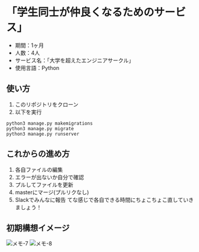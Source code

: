 # 「学生同士が仲良くなるためのサービス」
- 期間：1ヶ月
- 人数：4人
- サービス名：「大学を超えたエンジニアサークル」
- 使用言語：Python  
  
## 使い方
1. このリポジトリをクローン
2. 以下を実行

```
python3 manage.py makemigrations
python3 manage.py migrate
python3 manage.py runserver
```

## これからの進め方  
1. 各自ファイルの編集
2. エラーが出ないか自分で確認
3. プルしてファイルを更新
4. masterにマージ(プルリクなし)
5. Slackでみんなに報告
てな感じで各自できる時間にちょこちょこ直していきましょう！

## 初期構想イメージ
![メモ-7](https://user-images.githubusercontent.com/66200485/111725697-dc7e1380-88aa-11eb-9240-51c8358e56e0.jpeg)
![メモ-8](https://user-images.githubusercontent.com/66200485/111725681-d6883280-88aa-11eb-9855-1a2181631d8b.jpeg)

